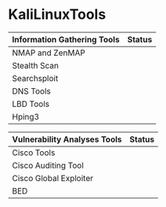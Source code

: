 # KaliLinuxTools

| Information Gathering Tools|Status
| ------------- |:-------------:|
| NMAP and ZenMAP||
| Stealth Scan||
| Searchsploit||
| DNS Tools||
| LBD Tools||
| Hping3||

| Vulnerability Analyses Tools|Status
| ------------- |:-------------:|
| Cisco Tools||
| Cisco Auditing Tool||
| Cisco Global Exploiter||
| BED||


